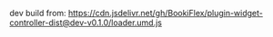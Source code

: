 dev build from: https://cdn.jsdelivr.net/gh/BookiFlex/plugin-widget-controller-dist@dev-v0.1.0/loader.umd.js
